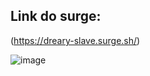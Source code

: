 ## Link do surge:

(https://dreary-slave.surge.sh/)

![image](https://user-images.githubusercontent.com/102427205/174917315-5dd3a844-c22c-41a7-bd73-0631cc82e0e4.png)

